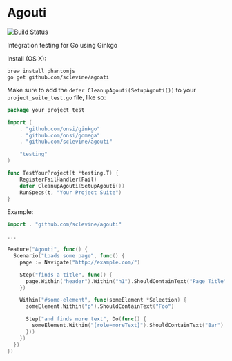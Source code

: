 Agouti
======

[![Build Status](https://api.travis-ci.org/sclevine/agouti.png?branch=master)](http://travis-ci.org/sclevine/agouti)

Integration testing for Go using Ginkgo 

Install (OS X):
```
brew install phantomjs
go get github.com/sclevine/agoati
```

Make sure to add the `defer CleanupAgouti(SetupAgouti())` to your `project_suite_test.go` file, like so:
```Go
package your_project_test

import (
	. "github.com/onsi/ginkgo"
	. "github.com/onsi/gomega"
	. "github.com/sclevine/agouti"

	"testing"
)

func TestYourProject(t *testing.T) {
	RegisterFailHandler(Fail)
	defer CleanupAgouti(SetupAgouti())
	RunSpecs(t, "Your Project Suite")
}
```

Example:

```Go
import . "github.com/sclevine/agouti"

...

Feature("Agouti", func() {
  Scenario("Loads some page", func() {
    page := Navigate("http://example.com/")

    Step("finds a title", func() {
      page.Within("header").Within("h1").ShouldContainText("Page Title")
    })

    Within("#some-element", func(someElement *Selection) {
      someElement.Within("p").ShouldContainText("Foo")

      Step("and finds more text", Do(func() {
        someElement.Within("[role=moreText]").ShouldContainText("Bar")
      }))
    })
  })
})
```
